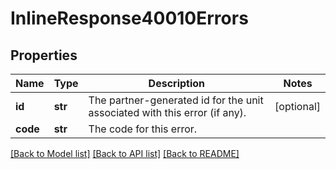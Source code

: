# InlineResponse40010Errors

## Properties
Name | Type | Description | Notes
------------ | ------------- | ------------- | -------------
**id** | **str** | The partner-generated id for the unit associated with this error (if any). | [optional] 
**code** | **str** | The code for this error. | 

[[Back to Model list]](../README.md#documentation-for-models) [[Back to API list]](../README.md#documentation-for-api-endpoints) [[Back to README]](../README.md)

